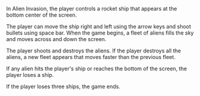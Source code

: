 In Alien Invasion, the player controls a rocket ship that appears at the bottom center of the screen.

The player can move the ship right and left using the arrow keys and shoot bullets using space bar. 
When the game begins, a fleet of aliens fills the sky and moves across and down the screen. 

The player shoots and destroys the aliens. If the player destroys all the aliens, a new fleet appears that moves faster than the previous fleet.

If any alien hits the player's ship or reaches the bottom of the screen, the player loses a ship.

If the player loses three ships, the game ends.
